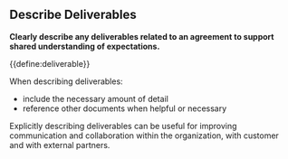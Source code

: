 ## Describe Deliverables

**Clearly describe any deliverables related to an agreement to support shared understanding of expectations.**

{{define:deliverable}}

When describing deliverables:

-   include the necessary amount of detail
-   reference other documents when helpful or necessary

Explicitly describing deliverables can be useful for improving communication and collaboration within the organization, with customer and with external partners.
